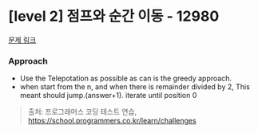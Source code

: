 # [level 2] 점프와 순간 이동 - 12980 

[문제 링크](https://school.programmers.co.kr/learn/courses/30/lessons/12980) 

### Approach
- Use the Telepotation as possible as can is the greedy approach.
- when start from the n, and when there is remainder divided by 2, This meant should jump.(answer+1). iterate until position 0

> 출처: 프로그래머스 코딩 테스트 연습, https://school.programmers.co.kr/learn/challenges
